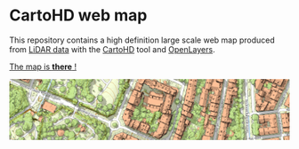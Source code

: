 # CartoHD web map

This repository contains a high definition large scale web map produced from [LiDAR data](https://en.wikipedia.org/wiki/Lidar) with the [CartoHD](https://github.com/jgaffuri/CartoHD) tool and [OpenLayers](https://openlayers.org/).

[The map is **there** !](https://jgaffuri.github.io/CartoHD_webmap/viewer/dist/)

[![map with LiDAR data](/doc/example.png)](https://jgaffuri.github.io/CartoHD_webmap/viewer/dist/?lon=5.39755&lat=43.30593&z=18.00)

